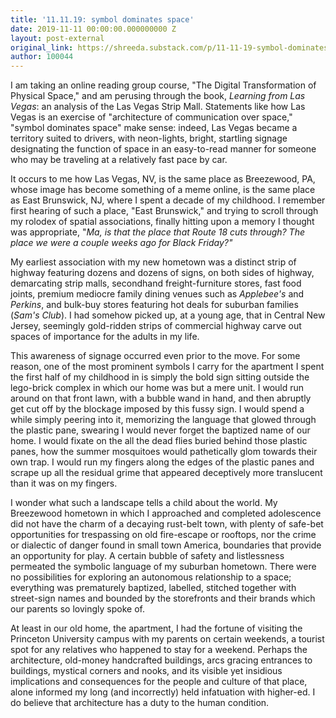 ```yaml
---
title: '11.11.19: symbol dominates space'
date: 2019-11-11 00:00:00.000000000 Z
layout: post-external
original_link: https://shreeda.substack.com/p/11-11-19-symbol-dominates-space
author: 100044
---
```


I am taking an online reading group course, "The Digital Transformation of Physical Space," and am perusing through the book, _Learning from Las Vegas_: an analysis of the Las Vegas Strip Mall. Statements like how Las Vegas is an exercise of "architecture of communication over space," "symbol dominates space" make sense: indeed, Las Vegas became a territory suited to drivers, with neon-lights, bright, startling signage designating the function of space in an easy-to-read manner for someone who may be traveling at a relatively fast pace by car.

It occurs to me how Las Vegas, NV, is the same place as Breezewood, PA, whose image has become something of a meme online, is the same place as East Brunswick, NJ, where I spent a decade of my childhood. I remember first hearing of such a place, "East Brunswick," and trying to scroll through my rolodex of spatial associations, finally hitting upon a memory I thought was appropriate, "_Ma, is that the place that Route 18 cuts through? The place we were a couple weeks ago for Black Friday?"_

My earliest association with my new hometown was a distinct strip of highway featuring dozens and dozens of signs, on both sides of highway, demarcating strip malls, secondhand freight-furniture stores, fast food joints, premium mediocre family dining venues such as _Applebee's_ and _Perkins_, and bulk-buy stores featuring hot deals for suburban families (_Sam's Club_). I had somehow picked up, at a young age, that in Central New Jersey, seemingly gold-ridden strips of commercial highway carve out spaces of importance for the adults in my life.

This awareness of signage occurred even prior to the move. For some reason, one of the most prominent symbols I carry for the apartment I spent the first half of my childhood in is simply the bold sign sitting outside the lego-brick complex in which our home was but a mere unit. I would run around on that front lawn, with a bubble wand in hand, and then abruptly get cut off by the blockage imposed by this fussy sign. I would spend a while simply peering into it, memorizing the language that glowed through the plastic pane, swearing I would never forget the baptized name of our home. I would fixate on the all the dead flies buried behind those plastic panes, how the summer mosquitoes would pathetically glom towards their own trap. I would run my fingers along the edges of the plastic panes and scrape up all the residual grime that appeared deceptively more translucent than it was on my fingers.

I wonder what such a landscape tells a child about the world. My Breezewood hometown in which I approached and completed adolescence did not have the charm of a decaying rust-belt town, with plenty of safe-bet opportunities for trespassing on old fire-escape or rooftops, nor the crime or dialectic of danger found in small town America, boundaries that provide an opportunity for play. A certain bubble of safety and listlessness permeated the symbolic language of my suburban hometown. There were no possibilities for exploring an autonomous relationship to a space; everything was prematurely baptized, labelled, stitched together with street-sign names and bounded by the storefronts and their brands which our parents so lovingly spoke of.

At least in our old home, the apartment, I had the fortune of visiting the Princeton University campus with my parents on certain weekends, a tourist spot for any relatives who happened to stay for a weekend. Perhaps the architecture, old-money handcrafted buildings, arcs gracing entrances to buildings, mystical corners and nooks, and its visible yet insidious implications and consequences for the people and culture of that place, alone informed my long (and incorrectly) held infatuation with higher-ed. I do believe that architecture has a duty to the human condition.

